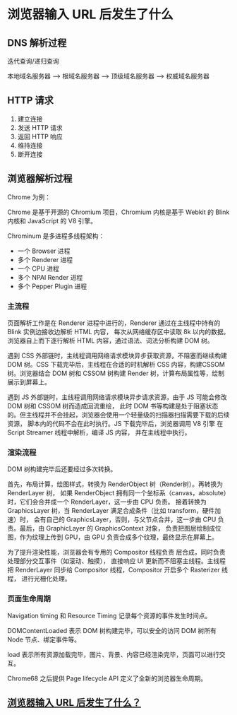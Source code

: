 # 浏览器输入 URL 后发生了什么

## DNS 解析过程

迭代查询/递归查询

本地域名服务器 --> 根域名服务器 --> 顶级域名服务器 --> 权威域名服务器

## HTTP 请求

1. 建立连接
2. 发送 HTTP 请求
3. 返回 HTTP 响应
4. 维持连接
5. 断开连接
   
## 浏览器解析过程

Chrome 为例：

Chrome 是基于开源的 Chromium 项目，Chromium 内核是基于 Webkit 的 Blink 内核和 JavaScript 的 V8 引擎。

Chrominum 是多进程多线程架构：
- 一个 Browser 进程
- 多个 Renderer 进程
- 一个 CPU 进程
- 多个 NPAI Render 进程
- 多个 Pepper Plugin 进程

### 主流程

页面解析工作是在 Renderer 进程中进行的，Renderer 通过在主线程中持有的 Blink 实例边接收边解析 HTML 内容，
每次从网络缓存区中读取 8k 以内的数据。
浏览器自上而下逐行解析 HTML 内容，通过语法、词法分析构建 DOM 树。

遇到 CSS 外部链时，主线程调用网络请求模块异步获取资源，不阻塞而继续构建 DOM 树。CSS 下载完毕后，主线程在合适的时机解析 CSS 内容，构建CSSOM 树。浏览器结合 DOM 树和 CSSOM 树构建 Render 树，计算布局属性等，绘制展示到屏幕上。

遇到 JS 外部链时，主线程调用网络请求模块异步请求资源，由于 JS 可能会修改 DOM 树和 CSSOM 树而造成回流重绘，
此时 DOM 书等构建是处于阻塞状态的。但主线程并不会挂起，浏览器会使用一个轻量级的扫描器扫描需要下载的后续资源，
脚本内的代码不会在此时执行。JS 下载完毕后，浏览器调用 V8 引擎 在 Script Streamer 线程中解析，编译 JS 内容，
并在主线程中执行。

### 渲染流程

DOM 树构建完毕后还要经过多次转换。

首先，布局计算，绘图样式，转换为 RenderObject 树（Render树）。再转换为 RenderLayer 树，
如果 RenderObject 拥有同一个坐标系（canvas，absolute）时，它们会合并成一个 RenderLayer，这一步由 CPU 负责。
接着转换为 GraphicsLayer 树，当 RenderLayer 满足合成条件（比如 transform，硬件加速）时，
会有自己的 GraphicsLayer，否则，与父节点合并，这一步由 CPU 负责。最后，由 GraphicLayer 的 GraphicsContext 对象，
负责把图层绘制成位图，作为纹理上传到 GPU，由 GPU 负责合成多个纹理，最终显示在屏幕上。

为了提升渲染性能，浏览器会有专用的 Compositor 线程负责 层合成，同时负责处理部分交互事件（如滚动、触摸），
直接响应 UI 更新而不阻塞主线程。主线程把 RenderLayer 同步给 Compositor 线程，Compositor 开启多个 Rasterizer 线程，
进行光栅化处理。

### 页面生命周期

Navigation timing 和 Resource Timing 记录每个资源的事件发生时间点。

DOMContentLoaded 表示 DOM 树构建完毕，可以安全的访问 DOM 树所有 Node 节点、绑定事件等。

load 表示所有资源加载完毕，图片、背景、内容已经渲染完毕，页面可以进行交互。

Chrome68 之后提供 Page lifecycle API 定义了全新的浏览器生命周期。


## [浏览器输入 URL 后发生了什么？](https://zhuanlan.zhihu.com/p/43369093)